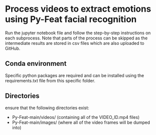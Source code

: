 # Process videos to extract emotions using Py-Feat facial recognition
Run the jupyter notebook file and follow the step-by-step instructions on each subprocess. Note that parts of the process can be skipped as the intermediate results are stored in csv files which are also uploaded to GitHub.

## Conda environment
Specific python packages are required and can be installed using the requirements.txt file from this specific folder. 

## Directories
ensure that the following directories exist:
- Py-Feat-main/videos/ (containing all of the VIDEO_ID.mp4 files)
- Py-Feat-main/images/ (where all of the video frames will be dumped into)